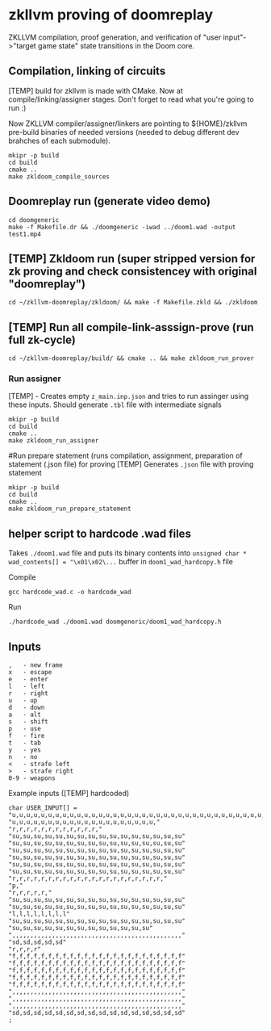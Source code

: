 # zkllvm proving of doomreplay
ZKLLVM compilation, proof generation, and verification of "user input"->"target game state" state transitions in the Doom core.


## Compilation, linking of circuits
[TEMP] build for zkllvm is made with CMake. Now at compile/linking/assigner stages. Don't forget to read what you're going to run :)

Now ZKLLVM compiler/assigner/linkers are pointing to ${HOME}/zkllvm pre-build binaries of needed versions
(needed to debug different dev brahches of each submodule).
```
mkipr -p build
cd build
cmake .. 
make zkldoom_compile_sources
```


## Doomreplay run (generate video demo)
```
cd doomgeneric
make -f Makefile.dr && ./doomgeneric -iwad ../doom1.wad -output test1.mp4
```

## [TEMP] Zkldoom run (super stripped version for zk proving and check consistencey with original "doomreplay")
```
cd ~/zkllvm-doomreplay/zkldoom/ && make -f Makefile.zkld && ./zkldoom
```

## [TEMP] Run all compile-link-asssign-prove (run full zk-cycle)
```
cd ~/zkllvm-doomreplay/build/ && cmake .. && make zkldoom_run_prover
```




### Run assigner
[TEMP] - Creates empty ```z_main.inp.json``` and tries to run assinger using these inputs. Should generate ```.tbl``` file with intermediate signals
```
mkipr -p build
cd build
cmake .. 
make zkldoom_run_assigner
```

#Run prepare statement (runs compilation, assignment, preparation of statement (.json file) for proving
[TEMP] Generates ```.json``` file with proving statement
```
mkipr -p build
cd build
cmake .. 
make zkldoom_run_prepare_statement
```




## helper script to hardcode .wad files

Takes ```./doom1.wad``` file and puts its binary contents into ```unsigned char * wad_contents[] = "\x01\x02\...``` buffer in ```doom1_wad_hardcopy.h``` file

Compile
```
gcc hardcode_wad.c -o hardcode_wad
```

Run
```
./hardcode_wad ./doom1.wad doomgeneric/doom1_wad_hardcopy.h

```


## Inputs

```
,   - new frame
x   - escape
e   - enter
l   - left
r   - right
u   - up
d   - down
a   - alt
s   - shift
p   - use
f   - fire
t   - tab
y   - yes
n   - no
<   - strafe left
>   - strafe right
0-9 - weapons
```

Example inputs ([TEMP] hardcoded)
```
char USER_INPUT[] =
"u,u,u,u,u,u,u,u,u,u,u,u,u,u,u,u,u,u,u,u,u,u,u,u,u,u,u,u,u,u,u,u,u,u,u,u,u,u,u,u,"
"u,u,u,u,u,u,u,u,u,u,u,u,u,u,u,u,u,u,u,u,"
"r,r,r,r,r,r,r,r,r,r,r,r,"
"su,su,su,su,su,su,su,su,su,su,su,su,su,su,su,su"
"su,su,su,su,su,su,su,su,su,su,su,su,su,su,su,su"
"su,su,su,su,su,su,su,su,su,su,su,su,su,su,su,su"
"su,su,su,su,su,su,su,su,su,su,su,su,su,su,su,su"
"su,su,su,su,su,su,su,su,su,su,su,su,su,su,su,su"
"su,su,su,su,su,su,su,su,su,su,su,su,su,su,su,su"
"r,r,r,r,r,r,r,r,r,r,r,r,r,r,r,r,r,r,r,r,r,"
"p,"
"r,r,r,r,r,"
"su,su,su,su,su,su,su,su,su,su,su,su,su,su,su,su"
"su,su,su,su,su,su,su,su,su,su,su,su,su,su,su,su"
"l,l,l,l,l,l,l,l"
"su,su,su,su,su,su,su,su,su,su,su,su,su,su,su,su"
"su,su,su,su,su,su,su,su,su,su,su,su,su"
",,,,,,,,,,,,,,,,,,,,,,,,,,,,,,,,,,,,,,,,,,,,,,,"
"sd,sd,sd,sd,sd"
"r,r,r,r"
"f,f,f,f,f,f,f,f,f,f,f,f,f,f,f,f,f,f,f,f,f,f,f,f"
"f,f,f,f,f,f,f,f,f,f,f,f,f,f,f,f,f,f,f,f,f,f,f,f"
"f,f,f,f,f,f,f,f,f,f,f,f,f,f,f,f,f,f,f,f,f,f,f,f"
"f,f,f,f,f,f,f,f,f,f,f,f,f,f,f,f,f,f,f,f,f,f,f,f"
"f,f,f,f,f,f,f,f,f,f,f,f,f,f,f,f,f,f,f,f,f,f,f,f"
",,,,,,,,,,,,,,,,,,,,,,,,,,,,,,,,,,,,,,,,,,,,,,,"
",,,,,,,,,,,,,,,,,,,,,,,,,,,,,,,,,,,,,,,,,,,,,,,"
",,,,,,,,,,,,,,,,,,,,,,,,,,,,,,,,,,,,,,,,,,,,,,,"
"sd,sd,sd,sd,sd,sd,sd,sd,sd,sd,sd,sd,sd,sd,sd,sd"
;
```
